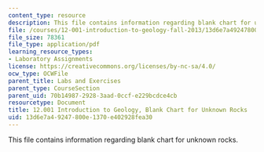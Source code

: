 ```yaml
---
content_type: resource
description: This file contains information regarding blank chart for unknown rocks.
file: /courses/12-001-introduction-to-geology-fall-2013/13d6e7a49247800e1370e402928fea30_MIT12_001F13_Lab2-UnRo-HaB.pdf
file_size: 78361
file_type: application/pdf
learning_resource_types:
- Laboratory Assignments
license: https://creativecommons.org/licenses/by-nc-sa/4.0/
ocw_type: OCWFile
parent_title: Labs and Exercises
parent_type: CourseSection
parent_uid: 70b14987-2928-3aad-0ccf-e229bcdce4cb
resourcetype: Document
title: 12.001 Introduction to Geology, Blank Chart for Unknown Rocks
uid: 13d6e7a4-9247-800e-1370-e402928fea30
---
```

This file contains information regarding blank chart for unknown rocks.